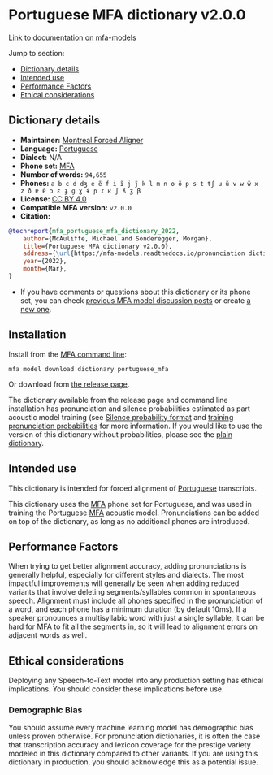 
# Portuguese MFA dictionary v2.0.0

[Link to documentation on mfa-models](https://mfa-models.readthedocs.io/en/main/dictionary/portuguese_mfa.html)

Jump to section:

- [Dictionary details](#dictionary-details)
- [Intended use](#intended-use)
- [Performance Factors](#performance-factors)
- [Ethical considerations](#ethical-considerations)

## Dictionary details

- **Maintainer:** [Montreal Forced Aligner](https://montreal-forced-aligner.readthedocs.io/)
- **Language:** [Portuguese](https://en.wikipedia.org/wiki/Portuguese_language)
- **Dialect:** N/A
- **Phone set:** [MFA](https://mfa-models.readthedocs.io/en/refactor/mfa_phone_set.html#portuguese)
- **Number of words:** `94,655`
- **Phones:** `a b c d dʒ e ẽ f i ĩ j j̃ k l m n o õ p s t tʃ u ũ v w w̃ x z ð ɐ ɐ̃ ɔ ɛ ɟ ɡ ɣ ɨ ɲ ɾ ʁ ʃ ʎ ʒ β`
- **License:** [CC BY 4.0](https://github.com/MontrealCorpusTools/mfa-models/tree/main/dictionary/portuguese/mfa/v2.0.0/LICENSE)
- **Compatible MFA version:** `v2.0.0`
- **Citation:**

```bibtex
@techreport{mfa_portuguese_mfa_dictionary_2022,
	author={McAuliffe, Michael and Sonderegger, Morgan},
	title={Portuguese MFA dictionary v2.0.0},
	address={\url{https://mfa-models.readthedocs.io/pronunciation dictionary/Portuguese/Portuguese MFA dictionary v2_0_0.html}},
	year={2022},
	month={Mar},
}
```

- If you have comments or questions about this dictionary or its phone set, you can check [previous MFA model discussion posts](https://github.com/MontrealCorpusTools/mfa-models/discussions?discussions_q=Portuguese+MFA+dictionary+v2.0.0) or create [a new one](https://github.com/MontrealCorpusTools/mfa-models/discussions/new).

## Installation

Install from the [MFA command line](https://montreal-forced-aligner.readthedocs.io/en/latest/user_guide/models/index.html):

```
mfa model download dictionary portuguese_mfa
```

Or download from [the release page](https://github.com/MontrealCorpusTools/mfa-models/releases/tag/dictionary-portuguese_mfa-v2.0.0).

The dictionary available from the release page and command line installation has pronunciation and silence probabilities estimated as part acoustic model training (see [Silence probability format](https://montreal-forced-aligner.readthedocs.io/en/latest/user_guide/dictionary.html#silence-probabilities) and [training pronunciation probabilities](https://montreal-forced-aligner.readthedocs.io/en/latest/user_guide/workflows/training_dictionary.html) for more information.  If you would like to use the version of this dictionary without probabilities, please see the [plain dictionary](https://raw.githubusercontent.com/MontrealCorpusTools/mfa-models/main/dictionary/portuguese/mfa/portuguese_mfa.dict).

## Intended use

This dictionary is intended for forced alignment of [Portuguese](https://en.wikipedia.org/wiki/Portuguese_language) transcripts.

This dictionary uses the [MFA](https://mfa-models.readthedocs.io/en/refactor/mfa_phone_set.html#portuguese) phone set for Portuguese, and was used in training the Portuguese [MFA](https://mfa-models.readthedocs.io/en/refactor/mfa_phone_set.html#portuguese) acoustic model. Pronunciations can be added on top of the dictionary, as long as no additional phones are introduced.

## Performance Factors

When trying to get better alignment accuracy, adding pronunciations is generally helpful, especially for different styles and dialects. The most impactful improvements will generally be seen when adding reduced variants that involve deleting segments/syllables common in spontaneous speech.  Alignment must include all phones specified in the pronunciation of a word, and each phone has a minimum duration (by default 10ms). If a speaker pronounces a multisyllabic word with just a single syllable, it can be hard for MFA to fit all the segments in, so it will lead to alignment errors on adjacent words as well.

## Ethical considerations

Deploying any Speech-to-Text model into any production setting has ethical implications. You should consider these implications before use.

### Demographic Bias

You should assume every machine learning model has demographic bias unless proven otherwise. For pronunciation dictionaries, it is often the case that transcription accuracy and lexicon coverage for the prestige variety modeled in this dictionary compared to other variants. If you are using this dictionary in production, you should acknowledge this as a potential issue.
